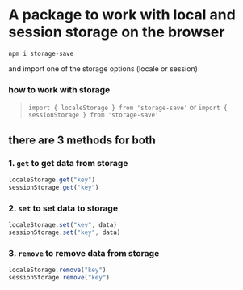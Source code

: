 # A package to work with local and session storage on the browser

`npm i storage-save`

and import one of the storage options (locale or session)

### how to work with storage

> `import { localeStorage } from 'storage-save'`
or
> `import { sessionStorage } from 'storage-save'`

## there are 3 methods for both

### 1. ` get ` to get data from storage
```javascript
localeStorage.get("key")
sessionStorage.get("key")
```

### 2. ` set ` to set data to storage
```javascript
localeStorage.set("key", data)
sessionStorage.set("key", data)
```

### 3. ` remove ` to remove data from storage
```javascript
localeStorage.remove("key")
sessionStorage.remove("key")
```
